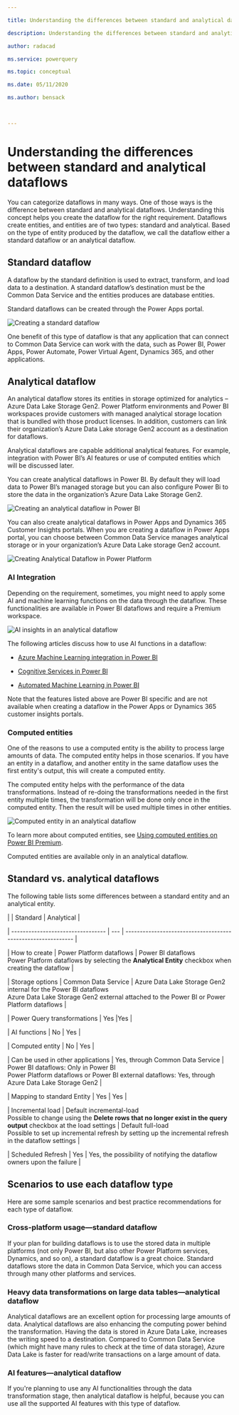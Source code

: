 ```yaml
--- 

title: Understanding the differences between standard and analytical dataflows 

description: Understanding the differences between standard and analytical dataflows 

author: radacad 

ms.service: powerquery 

ms.topic: conceptual 

ms.date: 05/11/2020 

ms.author: bensack 

 

--- 
```


 

# Understanding the differences between standard and analytical dataflows 

 

You can categorize dataflows in many ways. One of those ways is the difference between standard and analytical dataflows. Understanding this concept helps you create the dataflow for the right requirement. Dataflows create entities, and entities are of two types: standard and analytical. Based on the type of entity produced by the dataflow, we call the dataflow either a standard dataflow or an analytical dataflow. 

 

## Standard dataflow 

 

A dataflow by the standard definition is used to extract, transform, and load data to a destination. A standard dataflow’s destination must be the Common Data Service and the entities produces are database entities.  

 

Standard dataflows can be created through the Power Apps portal. 

 

![Creating a standard dataflow](media/analytical-standard-dataflows/create-standard-dataflow.png) 

 

One benefit of this type of dataflow is that any application that can connect to Common Data Service can work with the data, such as Power BI, Power Apps, Power Automate, Power Virtual Agent, Dynamics 365, and other applications. 

 

## Analytical dataflow 

 

An analytical dataflow stores its entities in storage optimized for analytics – Azure Data Lake Storage Gen2. Power Platform environments and Power BI workspaces provide customers with managed analytical storage location that is bundled with those product licenses. In addition, customers can link their organization’s Azure Data Lake storage Gen2 account as a destination for dataflows. 

 

Analytical dataflows are capable additional analytical features. For example, integration with Power BI’s AI features or use of computed entities which will be discussed later.  

 

You can create analytical dataflows in Power BI. By default they will load data to Power BI’s managed storage but you can also configure Power Bi to store the data in the organization’s Azure Data Lake Storage Gen2. 

 

![Creating an analytical dataflow in Power BI](media/analytical-standard-dataflows/create-analytical-dataflow-powerbi.png) 

 

You can also create analytical dataflows in Power Apps and Dynamics 365 Customer Insights portals. When you are creating a dataflow in Power Apps portal, you can choose between Common Data Service manages analytical storage or in your organization’s Azure Data Lake storage Gen2 account. 

 

![Creating Analytical Dataflow in Power Platform](media/analytical-standard-dataflows/create-analytical-dataflow-power-platform.png) 

 

### AI Integration 

 

Depending on the requirement, sometimes, you might need to apply some AI and machine learning functions on the data through the dataflow. These functionalities are available in Power BI dataflows and require a Premium workspace. 

 

![AI insights in an analytical dataflow](media/analytical-standard-dataflows/dataflow-ai-functions.png) 

 

The following articles discuss how to use AI functions in a dataflow: 

 

- [Azure Machine Learning integration in Power BI](https://docs.microsoft.com/power-bi/service-machine-learning-integration) 

- [Cognitive Services in Power BI](https://docs.microsoft.com/power-bi/service-cognitive-services) 

- [Automated Machine Learning in Power BI](https://docs.microsoft.com/power-bi/service-machine-learning-automated) 

 

Note that the features listed above are Power BI specific and are not available when creating a dataflow in the Power Apps or Dynamics 365 customer insights portals.  

 

### Computed entities 

 

One of the reasons to use a computed entity is the ability to process large amounts of data. The computed entity helps in those scenarios. If you have an entity in a dataflow, and another entity in the same dataflow uses the first entity's output, this will create a computed entity. 

 

The computed entity helps with the performance of the data transformations. Instead of re-doing the transformations needed in the first entity multiple times, the transformation will be done only once in the computed entity. Then the result will be used multiple times in other entities. 

 

![Computed entity in an analytical dataflow](media/analytical-standard-dataflows/computed-entity-in-dataflow.png) 

 

To learn more about computed entities, see [Using computed entities on Power BI Premium](https://docs.microsoft.com/power-bi/service-dataflows-computed-entities-premium). 

 

Computed entities are available only in an analytical dataflow. 

 

## Standard vs. analytical dataflows 

 

The following table lists some differences between a standard entity and an analytical entity. 

 

|                                   | Standard             | Analytical                            | 

| --------------------------------- | --- | ------------------------------------------------------------ | 

| How to create                     | Power Platform dataflows | Power BI dataflows<br />Power Platform dataflows by selecting the **Analytical Entity** checkbox when creating the dataflow | 

| Storage options                   | Common Data Service      | Azure Data Lake Storage Gen2 internal for the Power BI dataflows<br />Azure Data Lake Storage Gen2 external attached to the Power BI or Power Platform dataflows | 

| Power Query transformations       | Yes             |Yes                                                          | 

| AI functions                      | No              | Yes                                                          | 

| Computed entity                   | No              | Yes                                                          | 

| Can be used in other applications | Yes, through Common Data Service | Power BI dataflows: Only in Power BI<br />Power Platform dataflows or Power BI external dataflows: Yes, through Azure Data Lake Storage Gen2 | 

| Mapping to standard Entity        | Yes              | Yes                                                         | 

| Incremental load                  | Default incremental-load<br />Possible to change using the **Delete rows that no longer exist in the query output** checkbox at the load settings | Default full-load <br />Possible to set up incremental refresh by setting up the incremental refresh in the dataflow settings | 

| Scheduled Refresh                 | Yes              | Yes, the possibility of notifying the dataflow owners upon the failure | 

 

## Scenarios to use each dataflow type 

 

Here are some sample scenarios and best practice recommendations for each type of dataflow. 

 

### Cross-platform usage&mdash;standard dataflow 

 

If your plan for building dataflows is to use the stored data in multiple platforms (not only Power BI, but also other Power Platform services, Dynamics, and so on), a standard dataflow is a great choice. Standard dataflows store the data in Common Data Service, which you can access through many other platforms and services. 

 

### Heavy data transformations on large data tables&mdash;analytical dataflow 

 

Analytical dataflows are an excellent option for processing large amounts of data. Analytical dataflows are also enhancing the computing power behind the transformation. Having the data is stored in Azure Data Lake,  increases the writing speed to a destination. Compared to Common Data Service (which might have many rules to check at the time of data storage), Azure Data Lake is faster for read/write transactions on a large amount of data. 

 

### AI features&mdash;analytical dataflow 

 

If you're planning to use any AI functionalities through the data transformation stage, then analytical dataflow is helpful, because you can use all the supported AI features with this type of dataflow. 

 
